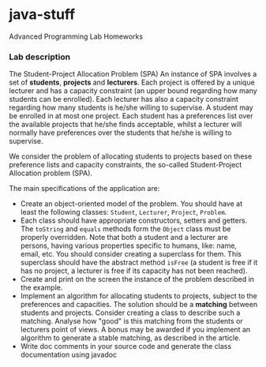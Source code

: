 # java-stuff
Advanced Programming Lab Homeworks

### Lab description
The Student-Project Allocation Problem (SPA) 
An instance of SPA involves a set of **students**, **projects** and **lecturers**. Each project is offered by a unique lecturer and has a capacity constraint (an upper bound regarding how many students can be enrolled). 
Each lecturer has also a capacity constraint regarding how many students is he/she willing to supervise. 
A student may be enrolled in at most one project. Each student has a preferences list over the available projects that he/she finds acceptable, whilst a lecturer will normally have preferences over the students that he/she is willing to supervise.

We consider the problem of allocating students to projects based on these preference lists and capacity constraints, the so-called Student-Project Allocation problem (SPA).

The main specifications of the application are:
+ Create an object-oriented model of the problem. You should have at least the following classes: `Student`, `Lecturer`, `Project`, `Problem`. 
+ Each class should have appropriate constructors, setters and getters. The `toString` and `equals` methods form the `Object` class must be properly overridden. Note that both a student and a lecturer are persons, having various properties specific to humans, like: name, email, etc. You should consider creating a superclass for them. This superclass should have the abstract method `isFree` (a student is free if it has no project, a lecturer is free if its capacity has not been reached).
+ Create and print on the screen the instance of the problem described in the example.
+ Implement an algorithm for allocating students to projects, subject to the preferences and capacities. The solution should be a **matching** between students and projects. Consider creating a class to describe such a matching. Analyse how "good" is this matching from the students or lecturers point of views. 
A bonus may be awarded if you implement an algorithm to generate a stable matching, as described in the article.
+ Write doc comments in your source code and generate the class documentation using javadoc